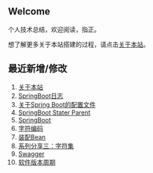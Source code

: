 ## Welcome

个人技术总结，欢迎阅读，指正。

想了解更多关于本站搭建的过程，请点击[关于本站](_docs/AboutMe.md)。

## 最近新增/修改
1. [关于本站](_docs/AboutMe.md)
2. [SpringBoot日志](Framework/Spring/SpringBoot/springboot_log.md)
3. [关于Spring Boot的配置文件](Framework/Spring/SpringBoot/springboot_peoperties_file.md)
4. [SpringBoot Stater Parent](Framework/Spring/SpringBoot/springboot_stater_parent.md)
5. [SpringBoot](Framework/Spring/SpringBoot/springboot.md)
6. [字符编码](ComputerBasic/character_set.md)
7. [装配Bean](Framework/Spring/SpringFramework/assemble_bean.md)
8. [系列分享三：字符集](Share/character_set.md)
9. [Swagger](JavaTool/swagger.md)
10. [软件版本周期](Other/SoftwareEngineering/software_release_cycle.md)

